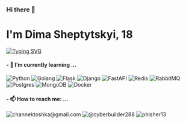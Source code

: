 ### Hi there 👋
# I'm Dima Sheptytskyi, 18
[![Typing SVG](https://readme-typing-svg.herokuapp.com?color=%2336BCF7&lines=Backend+developer)](https://git.io/typing-svg)

#### - 🌱 I’m currently learning ...
![Python](https://img.shields.io/badge/Python-3776AB?style=for-the-badge&logo=python&logoColor=white)
![Golang](https://img.shields.io/badge/Golang-ae00ff?style=for-the-badge&logo=go&logoColor=white)
![Flask](https://img.shields.io/badge/Flask-00f7ff?style=for-the-badge&logo=flask&logoColor=black)
![Django](https://img.shields.io/badge/django-487e65?style=for-the-badge&logo=django)
![FastAPI](https://img.shields.io/badge/FastAPI-005571?style=for-the-badge&logo=fastapi)
![Redis](https://img.shields.io/badge/redis-%23DD0031.svg?style=for-the-badge&logo=redis&logoColor=white)
![RabbitMQ](https://img.shields.io/badge/rabbitmq-%23FF6600.svg?&style=for-the-badge&logo=rabbitmq&logoColor=white)
![Postgres](https://img.shields.io/badge/postgres-%23316192.svg?style=for-the-badge&logo=postgresql&logoColor=white)
![MongoDB](https://img.shields.io/badge/MongoDB-%234ea94b.svg?style=for-the-badge&logo=mongodb&logoColor=white)
![Docker](https://img.shields.io/badge/docker-%230db7ed.svg?style=for-the-badge&logo=docker&logoColor=white)


#### - 📫 How to reach me: ...
![channektoshka@gmail.com](https://img.shields.io/badge/channektoshka@gmail.com-D14836?style=for-the-badge&logo=gmail&logoColor=white)
![@cyberbuilder288](https://img.shields.io/badge/@cyberbuilder288-2CA5E0?style=for-the-badge&logo=telegram&logoColor=white)
![phisher13](https://img.shields.io/badge/phisher13-330F63?style=for-the-badge&logo=gitlab&logoColor=white)

<!--
**phisher13/phisher13** is a ✨ _special_ ✨ repository because its `README.md` (this file) appears on your GitHub profile.

Here are some ideas to get you started:

- 🔭 I’m currently working on ...
- 🌱 I’m currently learning ...
- 👯 I’m looking to collaborate on ...
- 🤔 I’m looking for help with ...
- 💬 Ask me about ...
- 📫 How to reach me: ...
- 😄 Pronouns: ...
- ⚡ Fun fact: ...
-->
